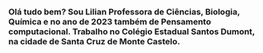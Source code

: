 ### Olá tudo bem? Sou Lilian Professora de Ciências, Biologia, Química e no ano de 2023 também de Pensamento computacional. Trabalho no Colégio Estadual Santos Dumont, na cidade de Santa Cruz de Monte Castelo. 

<!--
**Lilianpensamento/lilianpensamento** is a ✨ _special_ ✨ repository because its `README.md` (this file) appears on your GitHub profile.

Here are some ideas to get you started:

- 🔭 I’m currently working on ...
- 🌱 I’m currently learning ...
- 👯 I’m looking to collaborate on ...
- 🤔 I’m looking for help with ...
- 💬 Ask me about ...
- 📫 How to reach me: ...
- 😄 Pronouns: ...
- ⚡ Fun fact: ...
-->
